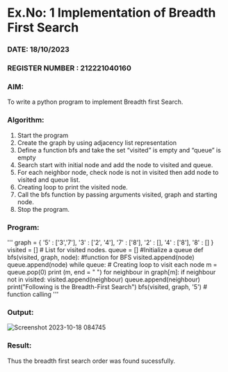 # Ex.No: 1  Implementation of Breadth First Search 
### DATE: 18/10/2023                                                                           
### REGISTER NUMBER : 212221040160
### AIM: 
To write a python program to implement Breadth first Search. 

### Algorithm:
1. Start the program
2. Create the graph by using adjacency list representation
3. Define a function bfs and take the set “visited” is empty and “queue” is empty
4. Search start with initial node and add the node to visited and queue.
5. For each neighbor node, check node is not in visited then add node to visited and queue list.
6.  Creating loop to print the visited node.
7.   Call the bfs function by passing arguments visited, graph and starting node.
8.   Stop the program.

### Program:
'''
graph = {
 '5' : ['3','7'],
 '3' : ['2', '4'],
 '7' : ['8'],
 '2' : [],
 '4' : ['8'],
 '8' : []
}
visited = [] # List for visited nodes.
queue = [] #Initialize a queue
def bfs(visited, graph, node): #function for BFS
 visited.append(node)
 queue.append(node)
 while queue: # Creating loop to visit each node
 m = queue.pop(0)
 print (m, end = " ")
 for neighbour in graph[m]:
 if neighbour not in visited:
 visited.append(neighbour)
 queue.append(neighbour)
print("Following is the Breadth-First Search")
bfs(visited, graph, '5') # function calling
'''


### Output:
![Screenshot 2023-10-18 084745](https://github.com/hariharan2383/AI_Lab_2023-24/assets/117346668/044c2719-7652-4a4b-8f1b-ec05250970e2)


### Result:
Thus the breadth first search order was found sucessfully.
